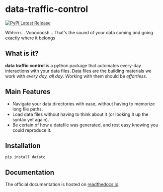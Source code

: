 # data-traffic-control
[![PyPI Latest Release](https://img.shields.io/pypi/v/datatc.svg)](https://pypi.org/project/datatc/)

Whhrrrr... Voooooosh... That's the sound of your data coming and going exactly where it belongs

## What is it?
**data traffic control** is a python package that automates every-day interactions with your data files. 
Data files are the building materials we work with *every day, all day*. Working with them should be *effortless*.

## Main Features

* Navigate your data directories with ease, without having to memorize long file paths.
* Load data files without having to think about it (or looking it up the syntax yet again).
* Be certain of how a datafile was generated, and rest easy knowing you could reproduce it. 

## Installation

```
pip install datatc
```

## Documentation

The official documentation is hosted on [readthedocs.io](https://data-traffic-control.readthedocs.io/).